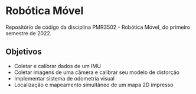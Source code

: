 # Robótica Móvel

Repositório de código da disciplina PMR3502 - Robótica Móvel, do primeiro semestre de 2022.

## Objetivos
- Coletar e calibrar dados de um IMU 
- Coletar imagens de uma câmera e calibrar seu modelo de distorção
- Implementar sistema de odometria visual
- Localização e mapeamento simultâneo de um mapa 2D impresso
